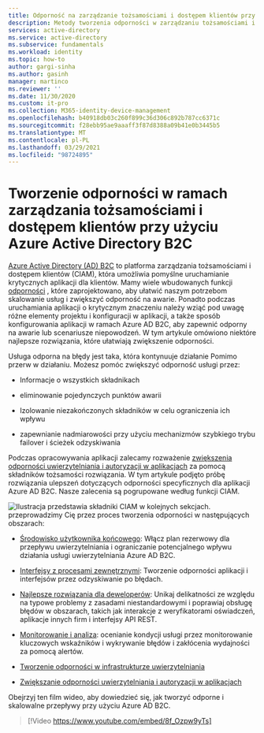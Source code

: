 ```yaml
---
title: Odporność na zarządzanie tożsamościami i dostępem klientów przy użyciu Azure AD B2C | Microsoft Docs
description: Metody tworzenia odporności w zarządzaniu tożsamościami i dostępem klientów przy użyciu Azure AD B2C
services: active-directory
ms.service: active-directory
ms.subservice: fundamentals
ms.workload: identity
ms.topic: how-to
author: gargi-sinha
ms.author: gasinh
manager: martinco
ms.reviewer: ''
ms.date: 11/30/2020
ms.custom: it-pro
ms.collection: M365-identity-device-management
ms.openlocfilehash: b40918db03c260f899c36d306c892b787cc6371c
ms.sourcegitcommit: f28ebb95ae9aaaff3f87d8388a09b41e0b3445b5
ms.translationtype: MT
ms.contentlocale: pl-PL
ms.lasthandoff: 03/29/2021
ms.locfileid: "98724895"
---
```

# <a name="build-resilience-in-your-customer-identity-and-access-management-with-azure-active-directory-b2c"></a>Tworzenie odporności w ramach zarządzania tożsamościami i dostępem klientów przy użyciu Azure Active Directory B2C

[Azure Active Directory (AD) B2C](../../active-directory-b2c/overview.md) to platforma zarządzania tożsamościami i dostępem klientów (CIAM), która umożliwia pomyślne uruchamianie krytycznych aplikacji dla klientów. Mamy wiele wbudowanych funkcji [odporności](https://azure.microsoft.com/blog/advancing-azure-active-directory-availability/) , które zaprojektowano, aby ułatwić naszym potrzebom skalowanie usług i zwiększyć odporność na awarie. Ponadto podczas uruchamiania aplikacji o krytycznym znaczeniu należy wziąć pod uwagę różne elementy projektu i konfiguracji w aplikacji, a także sposób konfigurowania aplikacji w ramach Azure AD B2C, aby zapewnić odporny na awarie lub scenariusze niepowodzeń. W tym artykule omówiono niektóre najlepsze rozwiązania, które ułatwiają zwiększenie odporności.

Usługa odporna na błędy jest taka, która kontynuuje działanie Pomimo przerw w działaniu. Możesz pomóc zwiększyć odporność usługi przez:

- Informacje o wszystkich składnikach

- eliminowanie pojedynczych punktów awarii

- Izolowanie niezakończonych składników w celu ograniczenia ich wpływu

- zapewnianie nadmiarowości przy użyciu mechanizmów szybkiego trybu failover i ścieżek odzyskiwania

Podczas opracowywania aplikacji zalecamy rozważenie [zwiększenia odporności uwierzytelniania i autoryzacji w aplikacjach](resilience-app-development-overview.md) za pomocą składników tożsamości rozwiązania. W tym artykule podjęto próbę rozwiązania ulepszeń dotyczących odporności specyficznych dla aplikacji Azure AD B2C. Nasze zalecenia są pogrupowane według funkcji CIAM.

![Ilustracja przedstawia składniki CIAM ](media/resilience-b2c/high-level-components.png) w kolejnych sekcjach. przeprowadzimy Cię przez proces tworzenia odporności w następujących obszarach:

- [Środowisko użytkownika końcowego](resilient-end-user-experience.md): Włącz plan rezerwowy dla przepływu uwierzytelniania i ograniczanie potencjalnego wpływu działania usługi uwierzytelniania Azure AD B2C.

- [Interfejsy z procesami zewnętrznymi](resilient-external-processes.md): Tworzenie odporności aplikacji i interfejsów przez odzyskiwanie po błędach.  

- [Najlepsze rozwiązania dla deweloperów](resilience-b2c-developer-best-practices.md): Unikaj delikatności ze względu na typowe problemy z zasadami niestandardowymi i poprawiaj obsługę błędów w obszarach, takich jak interakcje z weryfikatorami oświadczeń, aplikacje innych firm i interfejsy API REST.

- [Monitorowanie i analiza](resilience-with-monitoring-alerting.md): ocenianie kondycji usługi przez monitorowanie kluczowych wskaźników i wykrywanie błędów i zakłócenia wydajności za pomocą alertów.

- [Tworzenie odporności w infrastrukturze uwierzytelniania](resilience-in-infrastructure.md)

- [Zwiększanie odporności uwierzytelniania i autoryzacji w aplikacjach](resilience-app-development-overview.md)

Obejrzyj ten film wideo, aby dowiedzieć się, jak tworzyć odporne i skalowalne przepływy przy użyciu Azure AD B2C.
>[!Video https://www.youtube.com/embed/8f_Ozpw9yTs]
